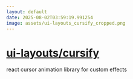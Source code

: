 ```yaml
---
layout: default
date: 2025-08-02T03:59:19.991254
image: assets/ui-layouts_cursify_cropped.png
---
```


# [ui-layouts/cursify](https://github.com/ui-layouts/cursify)

react cursor animation library for custom effects
